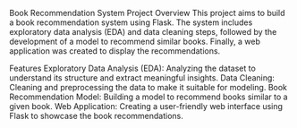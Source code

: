 Book Recommendation System
Project Overview
This project aims to build a book recommendation system using Flask. The system includes exploratory data analysis (EDA) and data cleaning steps, followed by the development of a model to recommend similar books. Finally, a web application was created to display the recommendations.

Features
Exploratory Data Analysis (EDA): Analyzing the dataset to understand its structure and extract meaningful insights.
Data Cleaning: Cleaning and preprocessing the data to make it suitable for modeling.
Book Recommendation Model: Building a model to recommend books similar to a given book.
Web Application: Creating a user-friendly web interface using Flask to showcase the book recommendations.
